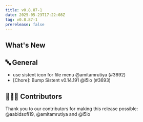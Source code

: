 ```yaml
---
title: v0.8.87-1
date: 2025-05-23T17:22:08Z
tag: v0.8.87-1
prerelease: false
---
```


## What's New
## 🔤 General
- use sistent icon for file menu @amitamrutiya (#3692)
- [Chore]: Bump Sistent v0.14.191 @l5io (#3693)

## 👨🏽‍💻 Contributors

Thank you to our contributors for making this release possible:
@aabidsofi19, @amitamrutiya and @l5io
